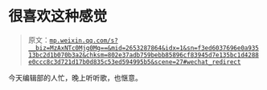 # 很喜欢这种感觉

> 原文：[`mp.weixin.qq.com/s?__biz=MzAxNTc0Mjg0Mg==&mid=2653287864&idx=1&sn=f3ed6037696e0a93513bc2d1b070b3a2&chksm=802e37adb759bebb85896cf83945d7e135bc1d4288e0ccc8c3d721d17b0d835c53ed594995b5&scene=27#wechat_redirect`](http://mp.weixin.qq.com/s?__biz=MzAxNTc0Mjg0Mg==&mid=2653287864&idx=1&sn=f3ed6037696e0a93513bc2d1b070b3a2&chksm=802e37adb759bebb85896cf83945d7e135bc1d4288e0ccc8c3d721d17b0d835c53ed594995b5&scene=27#wechat_redirect)

今天编辑部的人忙，晚上听听歌，也惬意。